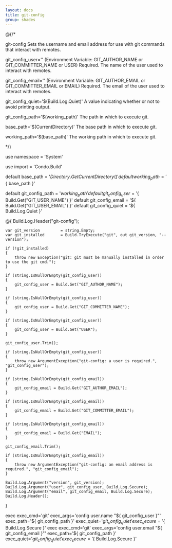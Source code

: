 ```yaml
---
layout: docs
title: git-config
group: shades
---
```


@{/*

git-config
    Sets the username and email address for use with git commands that interact with remotes.

git_config_user='' (Environment Variable: GIT_AUTHOR_NAME or GIT_COMMITTER_NAME or USER)
    Required. The name of the user used to interact with remotes.

git_config_email='' (Environment Variable: GIT_AUTHOR_EMAIL or GIT_COMMITTER_EMAIL or EMAIL)
    Required. The email of the user used to interact with remotes.

git_config_quiet='$(Build.Log.Quiet)'
    A value indicating whether or not to avoid printing output.

git_config_path='$(working_path)'
    The path in which to execute git.

base_path='$(CurrentDirectory)'
    The base path in which to execute git.

working_path='$(base_path)'
    The working path in which to execute git.

*/}

use namespace = 'System'

use import = 'Condo.Build'

default base_path           = '${ Directory.GetCurrentDirectory() }'
default working_path        = '${ base_path }'

default git_config_path     = '${ working_path }'
default git_config_user     = '${ Build.Get("GIT_USER_NAME") }'
default git_config_email    = '${ Build.Get("GIT_USER_EMAIL") }'
default git_config_quiet    = '${ Build.Log.Quiet }'

@{
    Build.Log.Header("git-config");

    var git_version         = string.Empty;
    var git_installed       = Build.TryExecute("git", out git_version, "--version");

    if (!git_installed)
    {
        throw new Exception("git: git must be manually installed in order to use the git cmd.");
    }

    if (string.IsNullOrEmpty(git_config_user))
    {
        git_config_user = Build.Get("GIT_AUTHOR_NAME");
    }

    if (string.IsNullOrEmpty(git_config_user))
    {
        git_config_user = Build.Get("GIT_COMMITTER_NAME");
    }

    if (string.IsNullOrEmpty(git_config_user))
    {
        git_config_user = Build.Get("USER");
    }

    git_config_user.Trim();

    if (string.IsNullOrEmpty(git_config_user))
    {
        throw new ArgumentException("git-config: a user is required.", "git_config_user");
    }

    if (string.IsNullOrEmpty(git_config_email))
    {
        git_config_email = Build.Get("GIT_AUTHOR_EMAIL");
    }

    if (string.IsNullOrEmpty(git_config_email))
    {
        git_config_email = Build.Get("GIT_COMMITTER_EMAIL");
    }

    if (string.IsNullOrEmpty(git_config_email))
    {
        git_config_email = Build.Get("EMAIL");
    }

    git_config_email.Trim();

    if (string.IsNullOrEmpty(git_config_email))
    {
        throw new ArgumentException("git-config: an email address is required.", "git_config_email");
    }

    Build.Log.Argument("version", git_version);
    Build.Log.Argument("user", git_config_user, Build.Log.Secure);
    Build.Log.Argument("email", git_config_email, Build.Log.Secure);
    Build.Log.Header();
}

exec exec_cmd='git' exec_args='config user.name "${ git_config_user }"' exec_path='${ git_config_path }' exec_quiet='${ git_config_quiet }' exec_secure='${ Build.Log.Secure }'
exec exec_cmd='git' exec_args='config user.email "${ git_config_email }"' exec_path='${ git_config_path }' exec_quiet='${ git_config_quiet }' exec_secure='${ Build.Log.Secure }'